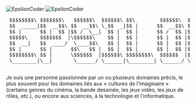 ![ EpsilonCoder ](https://img.shields.io/badge/work-on%20progress-red.svg)
![ EpsilonCoder ](https://img.shields.io/badge/EpsilonCoder-Javascript-green)
<!--![ Java ](https://img.shields.io/badge/Made%20In-Senegal-yellowgreen)-->
<pre>
 $$$$$$$$\ $$$$$$$\   $$$$$$\  $$$$$$\ $$\        $$$$$$\  $$\   $$\ 
 $$  _____|$$  __$$\ $$  __$$\ \_$$  _|$$ |      $$  __$$\ $$$\  $$ |
 $$ |      $$ |  $$ |$$ /  \__|  $$ |  $$ |      $$ /  $$ |$$$$\ $$ |
 $$$$$\    $$$$$$$  |\$$$$$$\    $$ |  $$ |      $$ |  $$ |$$ $$\$$ |
 $$  __|   $$  ____/  \____$$\   $$ |  $$ |      $$ |  $$ |$$ \$$$$ |
 $$ |      $$ |      $$\   $$ |  $$ |  $$ |      $$ |  $$ |$$ |\$$$ |
 $$$$$$$$\ $$ |      \$$$$$$  |$$$$$$\ $$$$$$$$\  $$$$$$  |$$ | \$$ |
 \________|\__|       \______/ \______|\________| \______/ \__|  \__|

</pre>

 Je suis une personne passionnée par un ou plusieurs domaines précis, le plus souvent pour les domaines liés aux « cultures de l'imaginaire » (certains genres du cinéma, la bande dessinée, les jeux vidéo, les jeux de rôles, etc.), ou encore aux sciences, à la technologie et l'informatique.

 
